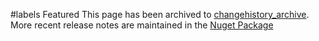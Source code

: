 ﻿#labels Featured
This page has been archived to [changehistory\_archive](changehistory_archive.md). More recent release notes are maintained in the [Nuget Package](http://nuget.org/packages/protobuf-net/)